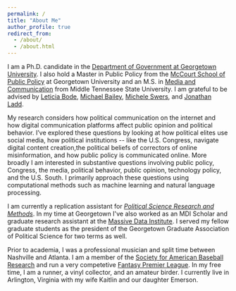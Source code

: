 ```yaml
---
permalink: /
title: "About Me"
author_profile: true
redirect_from: 
  - /about/
  - /about.html
---
```

I am a Ph.D. candidate in the [Department of Government at Georgetown University](https://government.georgetown.edu/). I also hold a Master in Public Policy from the [McCourt School of Public Policy](https://mccourt.georgetown.edu/) at Georgetown University and an M.S. in [Media and Communication](https://www.mtsu.edu/program/media-and-communication-m-s/) from Middle Tennessee State University. I am grateful to be advised by [Leticia Bode](https://lbode.wordpress.com), [Michael Bailey](https://michaelbailey.georgetown.domains/), [Michele Swers](https://gufaculty360.georgetown.edu/s/contact/00336000014RbbCAAS/michele-swers), and [Jonathan Ladd](https://www.jonathanmladd.com/). 

My research considers how political communication on the internet and how digital communication platforms affect public opinion and political behavior. 
 I’ve explored these questions by looking at how political elites use social media, how political institutions -- like the U.S. Congress, navigate digital content creation,the political beliefs of correctors of online misinformation, and how public policy is communicated online. More broadly I am interested in substantive questions involving public policy, Congress, the media, political behavior, public opinion, technology policy, and the U.S. South. I primarily approach these questions using computational methods such as machine learning and natural language processing.

I am currently a replication assistant for [*Political Science Research and Methods*](https://www.cambridge.org/core/journals/political-science-research-and-methods). In my time at Georgetown I've also worked as an MDI Scholar and graduate research assistant at the [Massive Data Institute](https://mdi.georgetown.edu/). I served my fellow graduate students as the president of the Georgetown Graduate Association of Political Science for two terms as well. 

Prior to academia, I was a professional musician and split time between Nashville and Atlanta. I am a member of the [Society for American Baseball Research](https://sabr.org/) and run a very competetive [Fantasy Premier League](https://benjaminrburnley.github.io/FPL/). In my free time, I am a runner, a vinyl collector, and an amateur birder. I currently live in Arlington, Virginia with my wife Kaitlin and our daughter Emerson. 

